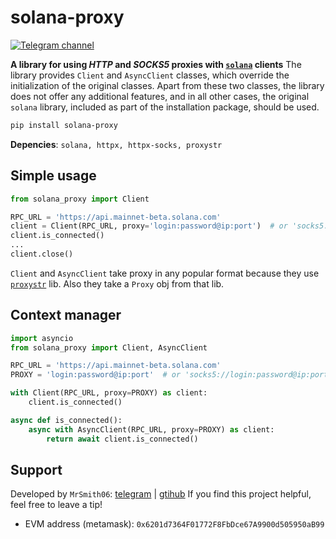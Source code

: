 # **solana-proxy**
[![Telegram channel](https://img.shields.io/endpoint?url=https://runkit.io/damiankrawczyk/telegram-badge/branches/master?url=https://t.me/bots_forge)](https://t.me/bots_forge)

**A library for using *HTTP* and *SOCKS5* proxies with [`solana`](https://pypi.org/project/solana/) clients**
The library provides `Client` and `AsyncClient` classes, which override the initialization of the original classes. Apart from these two classes, the library does not offer any additional features, and in all other cases, the original `solana` library, included as part of the installation package, should be used.

```bash
pip install solana-proxy
```
**Depencies**: `solana, httpx, httpx-socks, proxystr`

## Simple usage
```python
from solana_proxy import Client

RPC_URL = 'https://api.mainnet-beta.solana.com'
client = Client(RPC_URL, proxy='login:password@ip:port')  # or 'socks5://login:password@ip:port'
client.is_connected()
...
client.close()
```
`Client` and `AsyncClient` take proxy in any popular format because they use [`proxystr`](https://pypi.org/project/proxystr/) lib. Also they take a `Proxy` obj from that lib.
## Context manager
```python
import asyncio
from solana_proxy import Client, AsyncClient

RPC_URL = 'https://api.mainnet-beta.solana.com'
PROXY = 'login:password@ip:port'  # or 'socks5://login:password@ip:port'

with Client(RPC_URL, proxy=PROXY) as client:
    client.is_connected()

async def is_connected():
    async with AsyncClient(RPC_URL, proxy=PROXY) as client:
        return await client.is_connected()
```

## Support
Developed by `MrSmith06`: [telegram](https://t.me/Mr_Smith06) |  [gtihub](https://github.com/MrSmith06)
If you find this project helpful, feel free to leave a tip!
- EVM address (metamask): `0x6201d7364F01772F8FbDce67A9900d505950aB99`